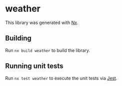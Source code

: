 # weather

This library was generated with [Nx](https://nx.dev).

## Building

Run `nx build weather` to build the library.

## Running unit tests

Run `nx test weather` to execute the unit tests via [Jest](https://jestjs.io).
